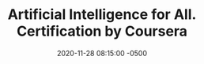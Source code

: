 ---
title: "Artificial Intelligence for All. Certification by Coursera"
date: 2020-11-28 08:15:00 -0500
---